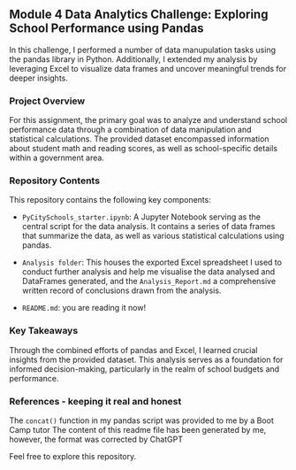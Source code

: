 ## Module 4 Data Analytics Challenge: Exploring School Performance using Pandas

In this challenge, I performed a number of data manupulation tasks using the pandas library in Python. Additionally, I extended my analysis by leveraging Excel to visualize data frames and uncover meaningful trends for deeper insights.

### Project Overview

For this assignment, the primary goal was to analyze and understand school performance data through a combination of data manipulation and statistical calculations. The provided dataset encompassed information about student math and reading scores, as well as school-specific details within a government area.

### Repository Contents

This repository contains the following key components:

- `PyCitySchools_starter.ipynb`: A Jupyter Notebook serving as the central script for the data analysis. It contains a series of data frames that summarize the data, as well as various statistical calculations using pandas.

- `Analysis folder`: This houses the exported Excel spreadsheet I used to conduct further analysis and help me visualise the data analysed and DataFrames generated, and the `Analysis_Report.md` a comprehensive written record of conclusions drawn from the analysis.

- `README.md`: you are reading it now! 

### Key Takeaways

Through the combined efforts of pandas and Excel, I learned crucial insights from the provided dataset. This analysis serves as a foundation for informed decision-making, particularly in the realm of school budgets and performance.

### References - keeping it real and honest
The `concat()` function in my pandas script was provided to me by a Boot Camp tutor
The content of this readme file has been generated by me, however, the format was corrected by ChatGPT 

Feel free to explore this repository. 
